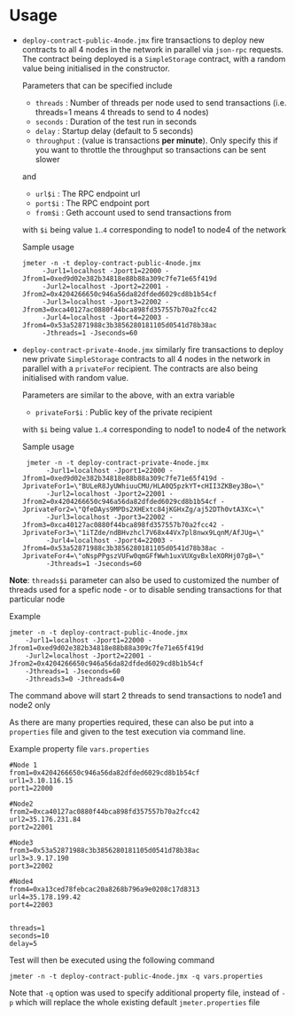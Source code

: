 # Usage

 * `deploy-contract-public-4node.jmx` fire transactions to deploy new contracts to all 4 nodes in the network in parallel via `json-rpc` requests. The contract being deployed is a `SimpleStorage` contract, with a random value being initialised in the constructor.  
   
   Parameters that can be specified include  
     * `threads` : Number of threads per node used to send transactions (i.e. threads=1 means 4 threads to send to 4 nodes)  
     * `seconds` : Duration of the test run in seconds  
     * `delay` : Startup delay (default to 5 seconds)  
     * `throughput` : (value is transactions **per minute**). Only specify this if you want to throttle the throughput so transactions can be sent slower 
       
   and
   
     * `url$i` : The RPC endpoint url  
     * `port$i` : The RPC endpoint port  
     * `from$i` : Geth account used to send transactions from  
     
   with `$i` being value `1`..`4` corresponding to node1 to node4 of the network
        
   Sample usage
    ```shell script
    jmeter -n -t deploy-contract-public-4node.jmx 
         -Jurl1=localhost -Jport1=22000 -Jfrom1=0xed9d02e382b34818e88b88a309c7fe71e65f419d 
         -Jurl2=localhost -Jport2=22001 -Jfrom2=0x4204266650c946a56da82dfded6029cd8b1b54cf
         -Jurl3=localhost -Jport3=22002 -Jfrom3=0xca40127ac0880f44bca898fd357557b70a2fcc42
         -Jurl4=localhost -Jport4=22003 -Jfrom4=0x53a52871988c3b3856280181105d0541d78b38ac
         -Jthreads=1 -Jseconds=60
    ```
   
   
 * `deploy-contract-private-4node.jmx` similarly fire transactions to deploy new private `SimpleStorage` contracts to all 4 nodes in the network in parallel with a `privateFor` recipient. The contracts are also being initialised with random value.  
 
    Parameters are similar to the above, with an extra variable  
      * `privateFor$i` : Public key of the private recipient
      
    with `$i` being value `1`..`4` corresponding to node1 to node4 of the network  
    
    Sample usage
    ```shell script
     jmeter -n -t deploy-contract-private-4node.jmx 
          -Jurl1=localhost -Jport1=22000 -Jfrom1=0xed9d02e382b34818e88b88a309c7fe71e65f419d -JprivateFor1=\"BULeR8JyUWhiuuCMU/HLA0Q5pzkYT+cHII3ZKBey3Bo=\"
          -Jurl2=localhost -Jport2=22001 -Jfrom2=0x4204266650c946a56da82dfded6029cd8b1b54cf -JprivateFor2=\"QfeDAys9MPDs2XHExtc84jKGHxZg/aj52DTh0vtA3Xc=\"
          -Jurl3=localhost -Jport3=22002 -Jfrom3=0xca40127ac0880f44bca898fd357557b70a2fcc42 -JprivateFor3=\"1iTZde/ndBHvzhcl7V68x44Vx7pl8nwx9LqnM/AfJUg=\"
          -Jurl4=localhost -Jport4=22003 -Jfrom4=0x53a52871988c3b3856280181105d0541d78b38ac -JprivateFor4=\"oNspPPgszVUFw0qmGFfWwh1uxVUXgvBxleXORHj07g8=\"
          -Jthreads=1 -Jseconds=60
      ```


  
  
**Note**: `threads$i` parameter can also be used to customized the number of threads used for a spefic node - or to disable sending transactions for that particular node

Example
```
jmeter -n -t deploy-contract-public-4node.jmx 
    -Jurl1=localhost -Jport1=22000 -Jfrom1=0xed9d02e382b34818e88b88a309c7fe71e65f419d 
    -Jurl2=localhost -Jport2=22001 -Jfrom2=0x4204266650c946a56da82dfded6029cd8b1b54cf
    -Jthreads=1 -Jseconds=60
    -Jthreads3=0 -Jthreads4=0
```
The command above will start 2 threads to send transactions to node1 and node2 only  


As there are many properties required, these can also be put into a `properties` file and given to the test execution via command line.  

Example property file `vars.properties`

```shell script
#Node 1
from1=0x4204266650c946a56da82dfded6029cd8b1b54cf
url1=3.10.116.15
port1=22000

#Node2
from2=0xca40127ac0880f44bca898fd357557b70a2fcc42
url2=35.176.231.84
port2=22001

#Node3
from3=0x53a52871988c3b3856280181105d0541d78b38ac
url3=3.9.17.190
port3=22002

#Node4
from4=0xa13ced78febcac20a8268b796a9e0208c17d8313
url4=35.178.199.42
port4=22003


threads=1
seconds=10
delay=5

```

Test will then be executed using the following command  

```shell script
jmeter -n -t deploy-contract-public-4node.jmx -q vars.properties
```

Note that `-q` option was used to specify additional property file, instead of `-p` which will replace the whole existing default `jmeter.properties` file